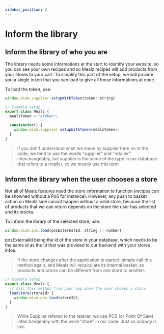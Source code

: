 ```yaml
---
sidebar_position: 2
---
```


# Inform the library

## Inform the library of who you are

The library needs some informations at the start to identify your website, so you can see your own recipes and so Mealz recipes will add products from your stores to your cart.
To simplify this part of the setup, we will provide you a single token that you can load to give all those informations at once.

To load the token, use:

```js
window.miam.supplier.setupWithToken(token: string)
```

```ts
// Example Setup
export class Mealz {
  mealzToken = "aToken";

  constructor() {
    window.miam.supplier.setupWithToken(mealzToken);
  }
}
```

> if you don't understand what we mean by supplier here on in the code, we tend to use the words "supplier" and "retailer" interchangeably, but supplier is the name of the type in our database that refers to a retailer, so we mostly use this term

## Inform the library when the user chooses a store

Not all of Mealz features need the store information to function (recipes can be showned without a PoS for instance).
However, any push to basket action on Mealz side cannot happen without a valid store, because the list of products that we can return depends on the store the user has selected and its stocks.

To inform the library of the selected store, use:

```js
window.miam.pos.load(posExternalId: string || number)
```

posExternalId being the id of the store in your database, which needs to be the same id as the id that was provided to our backend with your stores infos.

> If the store changes after the application is started, simply call this method again, and Mealz will recalculate its internal basket, as products and prices can be different from one store to another.

```ts
// Example Setup
export class Mealz {
  // Call this method from your app when the user choses a store
  loadStore(storeId) {
    window.miam.pos.load(storeId);
  }
}
```

> While Supplier refered to the retailer, we use POS (or Point Of Sale) interchangeably with the word "store" in our code. Just so nobody is lost.
